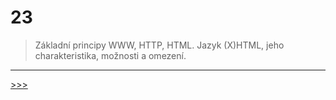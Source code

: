 # 23

> Základní principy WWW, HTTP, HTML. Jazyk (X)HTML, jeho charakteristika, možnosti a omezení.

---
[>>>](./24.MD)
